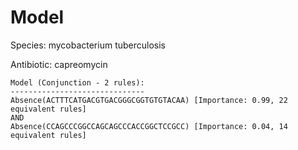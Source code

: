
# Model

Species: mycobacterium tuberculosis

Antibiotic: capreomycin

```
Model (Conjunction - 2 rules):
------------------------------
Absence(ACTTTCATGACGTGACGGGCGGTGTGTACAA) [Importance: 0.99, 22 equivalent rules]
AND
Absence(CCAGCCCGGCCAGCAGCCCACCGGCTCCGCC) [Importance: 0.04, 14 equivalent rules]

```

